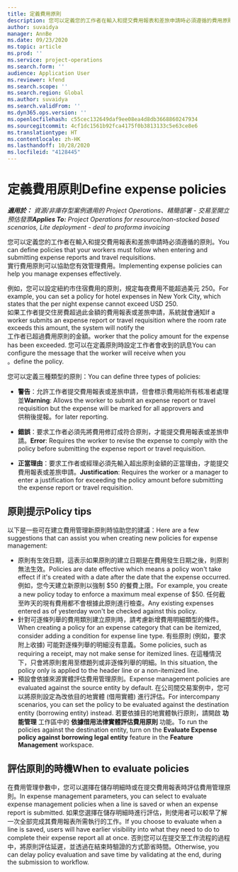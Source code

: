 ```yaml
---
title: 定義費用原則
description: 您可以定義您的工作者在輸入和提交費用報表和差旅申請時必須遵循的費用原則。
author: suvaidya
manager: AnnBe
ms.date: 09/23/2020
ms.topic: article
ms.prod: ''
ms.service: project-operations
ms.search.form: ''
audience: Application User
ms.reviewer: kfend
ms.search.scope: ''
ms.search.region: Global
ms.author: suvaidya
ms.search.validFrom: ''
ms.dyn365.ops.version: ''
ms.openlocfilehash: c55cec132649daf9ee08ea4d8db3668860247934
ms.sourcegitcommit: 4cf1dc1561b92fca4175f0b3813133c5e63ce8e6
ms.translationtype: HT
ms.contentlocale: zh-HK
ms.lasthandoff: 10/28/2020
ms.locfileid: "4128445"
---
```

# <a name="define-expense-policies"></a><span data-ttu-id="74dad-103">定義費用原則</span><span class="sxs-lookup"><span data-stu-id="74dad-103">Define expense policies</span></span>

<span data-ttu-id="74dad-104">_**適用於：** 資源/非庫存型案例適用的 Project Operations、精簡部署 - 交易至開立預估發票_</span><span class="sxs-lookup"><span data-stu-id="74dad-104">_**Applies To:** Project Operations for resource/non-stocked based scenarios, Lite deployment - deal to proforma invoicing_</span></span>

<span data-ttu-id="74dad-105">您可以定義您的工作者在輸入和提交費用報表和差旅申請時必須遵循的原則。</span><span class="sxs-lookup"><span data-stu-id="74dad-105">You can define policies that your workers must follow when entering and submitting expense reports and travel requisitions.</span></span>         
<span data-ttu-id="74dad-106">實行費用原則可以協助您有效管理費用。</span><span class="sxs-lookup"><span data-stu-id="74dad-106">Implementing expense policies can help you manage expenses effectively.</span></span>         

<span data-ttu-id="74dad-107">例如，您可以設定紐約市住宿費用的原則，規定每夜費用不能超過美元 250。</span><span class="sxs-lookup"><span data-stu-id="74dad-107">For example, you can set a policy for hotel expenses in New York City, which states that the per night expense cannot exceed USD 250.</span></span>       
<span data-ttu-id="74dad-108">如果工作者提交住房費超過此金額的費用報表或差旅申請，系統就會通知</span><span class="sxs-lookup"><span data-stu-id="74dad-108">If a worker submits an expense report or travel requisition where the room rate exceeds this amount, the system will notify the</span></span>         
<span data-ttu-id="74dad-109">工作者已超過費用原則的金額。</span><span class="sxs-lookup"><span data-stu-id="74dad-109">worker that the policy amount for the expense has been exceeded.</span></span> <span data-ttu-id="74dad-110">您可以在定義原則時設定工作者會收到的訊息</span><span class="sxs-lookup"><span data-stu-id="74dad-110">You can configure the message that the worker will receive when you</span></span>        
<span data-ttu-id="74dad-111">。</span><span class="sxs-lookup"><span data-stu-id="74dad-111">define the policy.</span></span>      
        
<span data-ttu-id="74dad-112">您可以定義三種類型的原則：</span><span class="sxs-lookup"><span data-stu-id="74dad-112">You can define three types of policies:</span></span>         
        
- <span data-ttu-id="74dad-113">**警告**：允許工作者提交費用報表或差旅申請，但會標示費用給所有核准者處理並</span><span class="sxs-lookup"><span data-stu-id="74dad-113">**Warning**: Allows the worker to submit an expense report or travel requisition but the expense will be marked for all approvers and</span></span>         
  <span data-ttu-id="74dad-114">供稍後提報。</span><span class="sxs-lookup"><span data-stu-id="74dad-114">for later reporting.</span></span>        

- <span data-ttu-id="74dad-115">**錯誤**：要求工作者必須先將費用修訂成符合原則，才能提交費用報表或差旅申請。</span><span class="sxs-lookup"><span data-stu-id="74dad-115">**Error**: Requires the worker to revise the expense to comply with the policy before submitting the expense report or travel requisition.</span></span>        
 
 - <span data-ttu-id="74dad-116">**正當理由**：要求工作者或經理必須先輸入超出原則金額的正當理由，才能提交費用報表或差旅申請。</span><span class="sxs-lookup"><span data-stu-id="74dad-116">**Justification**: Requires the worker or a manager to enter a justification for exceeding the policy amount before submitting the expense report or travel requisition.</span></span>        

## <a name="policy-tips"></a><span data-ttu-id="74dad-117">原則提示</span><span class="sxs-lookup"><span data-stu-id="74dad-117">Policy tips</span></span>
<span data-ttu-id="74dad-118">以下是一些可在建立費用管理新原則時協助您的建議：</span><span class="sxs-lookup"><span data-stu-id="74dad-118">Here are a few suggestions that can assist you when creating new policies for expense management:</span></span> 

- <span data-ttu-id="74dad-119">原則有生效日期，這表示如果原則的建立日期是在費用發生日期之後，則原則無法生效。</span><span class="sxs-lookup"><span data-stu-id="74dad-119">Policies are date effective which means a policy won't take effect if it's created with a date after the date that the expense occurred.</span></span> <span data-ttu-id="74dad-120">例如，您今天建立新原則以強制 $50 的餐費上限。</span><span class="sxs-lookup"><span data-stu-id="74dad-120">For example, you create a new policy today to enforce a maximum meal expense of $50.</span></span> <span data-ttu-id="74dad-121">任何截至昨天的現有費用都不會根據此原則進行檢查。</span><span class="sxs-lookup"><span data-stu-id="74dad-121">Any existing expenses entered as of yesterday won't be checked against this policy.</span></span>
- <span data-ttu-id="74dad-122">針對可逐條列舉的費用類別建立原則時，請考慮新增費用明細類型的條件。</span><span class="sxs-lookup"><span data-stu-id="74dad-122">When creating a policy for an expense category that can be itemized, consider adding a condition for expense line type.</span></span> <span data-ttu-id="74dad-123">有些原則 (例如，要求附上收據) 可能對逐條列舉的明細沒有意義。</span><span class="sxs-lookup"><span data-stu-id="74dad-123">Some policies, such as requiring a receipt, may not make sense for itemized lines.</span></span> <span data-ttu-id="74dad-124">在這種情況下，只會將原則套用至標題列或非逐條列舉的明細。</span><span class="sxs-lookup"><span data-stu-id="74dad-124">In this situation, the policy only is applied to the header line or a non-itemized line.</span></span> 
- <span data-ttu-id="74dad-125">預設會依據來源實體評估費用管理原則。</span><span class="sxs-lookup"><span data-stu-id="74dad-125">Expense management policies are evaluated against the source entity by default.</span></span> <span data-ttu-id="74dad-126">在公司間交易案例中，您可以將原則設定為改依目的地實體 (借用實體) 進行評估。</span><span class="sxs-lookup"><span data-stu-id="74dad-126">For intercompany scenarios, you can set the policy to be evaluated against the destination entity (borrowing entity) instead.</span></span> <span data-ttu-id="74dad-127">若要依據目的地實體執行原則，請開啟 **功能管理** 工作區中的 **依據借用法律實體評估費用原則** 功能。</span><span class="sxs-lookup"><span data-stu-id="74dad-127">To run the policies against the destination entity, turn on the **Evaluate Expense policy against borrowing legal entity** feature in the **Feature Management** workspace.</span></span>

## <a name="when-to-evaluate-policies"></a><span data-ttu-id="74dad-128">評估原則的時機</span><span class="sxs-lookup"><span data-stu-id="74dad-128">When to evaluate policies</span></span>

<span data-ttu-id="74dad-129">在費用管理參數中，您可以選擇在儲存明細時或在提交費用報表時評估費用管理原則。</span><span class="sxs-lookup"><span data-stu-id="74dad-129">In expense management parameters, you can select to evaluate expense management policies when a line is saved or when an expense report is submitted.</span></span> <span data-ttu-id="74dad-130">如果您選擇在儲存明細時進行評估，則使用者可以較早了解一次全部完成其費用報表所需執行的工作。</span><span class="sxs-lookup"><span data-stu-id="74dad-130">If you choose to evaluate when a line is saved, users will have earlier visibility into what they need to do to complete their expense report all at once.</span></span> <span data-ttu-id="74dad-131">否則您可以在提交至工作流程的過程中，將原則評估延遲，並透過在結束時驗證的方式節省時間。</span><span class="sxs-lookup"><span data-stu-id="74dad-131">Otherwise, you can delay policy evaluation and save time by validating at the end, during the submission to workflow.</span></span>
